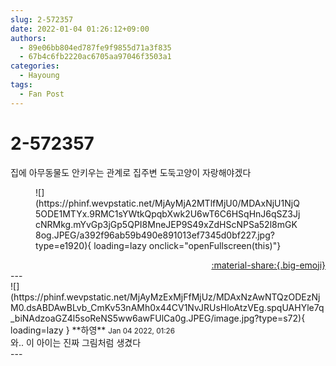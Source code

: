 ```yaml
---
slug: 2-572357
date: 2022-01-04 01:26:12+09:00
authors:
  - 89e06bb804ed787fe9f9855d71a3f835
  - 67b4c6fb2220ac6705aa97046f3503a1
categories:
  - Hayoung
tags:
  - Fan Post
---
```


# 2-572357

<div class="post-container" markdown="1">
<div class="content-container md-sidebar__scrollwrap" markdown="1">

집에 아무동물도 안키우는 관계로 집주변 도둑고양이 자랑해야겠다
<figure markdown="1">
![](https://phinf.wevpstatic.net/MjAyMjA2MTlfMjU0/MDAxNjU1NjQ5ODE1MTYx.9RMC1sYWtkQpqbXwk2U6wT6C6HSqHnJ6qSZ3JjcNRMkg.mYvGp3jGp5QPI8MneJEP9S49xZdHScNPSa52l8mGK8og.JPEG/a392f96ab59b490e891013ef7345d0bf227.jpg?type=e1920){ loading=lazy onclick="openFullscreen(this)"}
</figure>


</div>
</div>

<div style="text-align: right;" markdown="1">
<a href="https://weverse.io/fromis9/fanpost/2-572357" style="text-align: right;">:material-share:{.big-emoji}</a>
</div>
---

<div class="comments-container md-sidebar__scrollwrap" markdown="1">
<div class="comment" markdown="1">
<div class='id-container' markdown="1">
![](https://phinf.wevpstatic.net/MjAyMzExMjFfMjUz/MDAxNzAwNTQzODEzNjM0.dsABDAwBLvb_CmKv53nAMh0x44CV1NvJRUsHloAtzVEg.spqUAHYle7q_biNAdzoaGZ4l5soReNS5ww6awFUlCa0g.JPEG/image.jpg?type=s72){ loading=lazy }
**<span class="artist">하영</span>** <small>Jan 04 2022, 01:26</small><br>
</div>
<div class='comment-body' markdown="1">
와.. 이 아이는 진짜 그림처럼 생겼다
</div>
</div>
</div>
---
